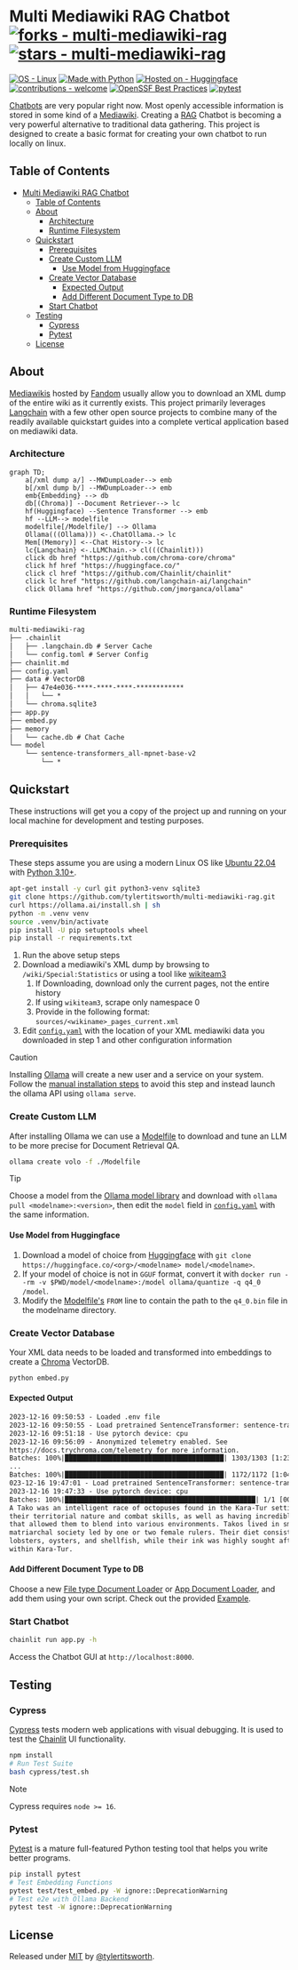 # Multi Mediawiki RAG Chatbot [![forks - multi-mediawiki-rag](https://img.shields.io/github/forks/tylertitsworth/multi-mediawiki-rag?style=social)](https://github.com/tylertitsworth/multi-mediawiki-rag) [![stars - multi-mediawiki-rag](https://img.shields.io/github/stars/tylertitsworth/multi-mediawiki-rag?style=social)](https://github.com/tylertitsworth/multi-mediawiki-rag)

[![OS - Linux](https://img.shields.io/badge/OS-Linux-blue?logo=linux&logoColor=white)](https://www.linux.org/ "Go to Linux homepage")
[![Made with Python](https://img.shields.io/badge/Python->=3.10-blue?logo=python&logoColor=white)](https://python.org "Go to Python homepage")
[![Hosted on - Huggingface](https://img.shields.io/static/v1?label=Hosted+on&message=Huggingface&color=FFD21E)](https://huggingface.co/spaces/TotalSundae/dungeons-and-dragons)
[![contributions - welcome](https://img.shields.io/badge/contributions-welcome-4ac41d)](https://github.com/tylertitsworth/multi-mediawiki-rag/blob/main/CONTRIBUTING.md)
[![OpenSSF Best Practices](https://www.bestpractices.dev/projects/8272/badge)](https://www.bestpractices.dev/projects/8272)
[![pytest](https://github.com/tylertitsworth/multi-mediawiki-rag/workflows/Unit%20Tests/badge.svg)](https://github.com/tylertitsworth/multi-mediawiki-rag/actions??branch=main?query=workflow:"Unit+Tests")

[Chatbots](https://www.forbes.com/advisor/business/software/what-is-a-chatbot/) are very popular right now. Most openly accessible information is stored in some kind of a [Mediawiki](https://en.wikipedia.org/wiki/MediaWiki). Creating a [RAG](https://research.ibm.com/blog/retrieval-augmented-generation-RAG) Chatbot is becoming a very powerful alternative to traditional data gathering. This project is designed to create a basic format for creating your own chatbot to run locally on linux.

## Table of Contents

- [Multi Mediawiki RAG Chatbot  ](#multi-mediawiki-rag-chatbot--)
  - [Table of Contents](#table-of-contents)
  - [About](#about)
    - [Architecture](#architecture)
    - [Runtime Filesystem](#runtime-filesystem)
  - [Quickstart](#quickstart)
    - [Prerequisites](#prerequisites)
    - [Create Custom LLM](#create-custom-llm)
      - [Use Model from Huggingface](#use-model-from-huggingface)
    - [Create Vector Database](#create-vector-database)
      - [Expected Output](#expected-output)
      - [Add Different Document Type to DB](#add-different-document-type-to-db)
    - [Start Chatbot](#start-chatbot)
  - [Testing](#testing)
    - [Cypress](#cypress)
    - [Pytest](#pytest)
  - [License](#license)

## About

[Mediawikis](https://en.wikipedia.org/wiki/MediaWiki) hosted by [Fandom](https://www.fandom.com/) usually allow you to download an XML dump of the entire wiki as it currently exists. This project primarily leverages [Langchain](https://github.com/langchain-ai/langchain) with a few other open source projects to combine many of the readily available quickstart guides into a complete vertical application based on mediawiki data.

### Architecture

```mermaid
graph TD;
    a[/xml dump a/] --MWDumpLoader--> emb
    b[/xml dump b/] --MWDumpLoader--> emb
    emb{Embedding} --> db
    db[(Chroma)] --Document Retriever--> lc
    hf(Huggingface) --Sentence Transformer --> emb
    hf --LLM--> modelfile
    modelfile[/Modelfile/] --> Ollama
    Ollama(((Ollama))) <-.ChatOllama.-> lc
    Mem[(Memory)] <--Chat History--> lc
    lc{Langchain} <-.LLMChain.-> cl(((Chainlit)))
    click db href "https://github.com/chroma-core/chroma"
    click hf href "https://huggingface.co/"
    click cl href "https://github.com/Chainlit/chainlit"
    click lc href "https://github.com/langchain-ai/langchain"
    click Ollama href "https://github.com/jmorganca/ollama"
```

### Runtime Filesystem

```txt
multi-mediawiki-rag
├── .chainlit
│   ├── .langchain.db # Server Cache
│   └── config.toml # Server Config
├── chainlit.md
├── config.yaml
├── data # VectorDB
│   ├── 47e4e036-****-****-****-************
│   │   └── *
│   └── chroma.sqlite3
├── app.py
├── embed.py
├── memory
│   └── cache.db # Chat Cache
└── model
    └── sentence-transformers_all-mpnet-base-v2
        └── *
```

## Quickstart

These instructions will get you a copy of the project up and running on your local machine for development and testing purposes.

### Prerequisites

These steps assume you are using a modern Linux OS like [Ubuntu 22.04](https://www.releases.ubuntu.com/jammy/) with [Python 3.10+](https://www.python.org/downloads/release/python-3100/).

```bash
apt-get install -y curl git python3-venv sqlite3
git clone https://github.com/tylertitsworth/multi-mediawiki-rag.git
curl https://ollama.ai/install.sh | sh
python -m .venv venv
source .venv/bin/activate
pip install -U pip setuptools wheel
pip install -r requirements.txt
```

1. Run the above setup steps
2. Download a mediawiki's XML dump by browsing to `/wiki/Special:Statistics` or using a tool like [wikiteam3](https://pypi.org/project/wikiteam3/)
    1. If Downloading, download only the current pages, not the entire history
    2. If using `wikiteam3`, scrape only namespace 0
    3. Provide in the following format: `sources/<wikiname>_pages_current.xml`
3. Edit [`config.yaml`](config.yaml) with the location of your XML mediawiki data you downloaded in step 1 and other configuration information

> [!CAUTION]
> Installing [Ollama](https://github.com/jmorganca/ollama) will create a new user and a service on your system. Follow the [manual installation steps](https://github.com/jmorganca/ollama/blob/main/docs/linux.md#manual-install) to avoid this step and instead launch the ollama API using `ollama serve`.

### Create Custom LLM

After installing Ollama we can use a [Modelfile](https://github.com/jmorganca/ollama/blob/main/docs/modelfile.md) to download and tune an LLM to be more precise for Document Retrieval QA.

```bash
ollama create volo -f ./Modelfile
```

> [!TIP]
> Choose a model from the [Ollama model library](https://ollama.ai/library) and download with `ollama pull <modelname>:<version>`, then edit the `model` field in [`config.yaml`](config.yaml) with the same information.

#### Use Model from Huggingface

1. Download a model of choice from [Huggingface](https://huggingface.co/spaces/HuggingFaceH4/open_llm_leaderboard) with `git clone https://huggingface.co/<org>/<modelname> model/<modelname>`.
2. If your model of choice is not in `GGUF` format, convert it with `docker run --rm -v $PWD/model/<modelname>:/model ollama/quantize -q q4_0 /model`.
3. Modify the [Modelfile's](Modelfile) `FROM` line to contain the path to the `q4_0.bin` file in the modelname directory.

### Create Vector Database

Your XML data needs to be loaded and transformed into embeddings to create a [Chroma](https://python.langchain.com/docs/integrations/vectorstores/chroma) VectorDB.

```bash
python embed.py
```

#### Expected Output

```txt
2023-12-16 09:50:53 - Loaded .env file
2023-12-16 09:50:55 - Load pretrained SentenceTransformer: sentence-transformers/all-mpnet-base-v2
2023-12-16 09:51:18 - Use pytorch device: cpu
2023-12-16 09:56:09 - Anonymized telemetry enabled. See
https://docs.trychroma.com/telemetry for more information.
Batches: 100%|████████████████████████████████████████| 1303/1303 [1:23:14<00:00,  3.83s/it]
...
Batches: 100%|████████████████████████████████████████| 1172/1172 [1:04:08<00:00,  3.28s/it]
023-12-16 19:47:01 - Load pretrained SentenceTransformer: sentence-transformers/all-mpnet-base-v2
2023-12-16 19:47:33 - Use pytorch device: cpu
Batches: 100%|████████████████████████████████████████████████| 1/1 [00:00<00:00, 40.41it/s]
A Tako was an intelligent race of octopuses found in the Kara-Tur setting. They were known for
their territorial nature and combat skills, as well as having incredible camouflaging abilities
that allowed them to blend into various environments. Takos lived in small tribes with a
matriarchal society led by one or two female rulers. Their diet consisted mainly of crabs,
lobsters, oysters, and shellfish, while their ink was highly sought after for use in calligraphy
within Kara-Tur.
```

#### Add Different Document Type to DB

Choose a new [File type Document Loader](https://python.langchain.com/docs/modules/data_connection/document_loaders/) or [App Document Loader](https://python.langchain.com/docs/integrations/document_loaders/), and add them using your own script. Check out the provided [Example](examples/add_more_docs.py).

### Start Chatbot

```bash
chainlit run app.py -h
```

Access the Chatbot GUI at `http://localhost:8000`.

## Testing

### Cypress

[Cypress](https://www.cypress.io/) tests modern web applications with visual debugging. It is used to test the [Chainlit](https://github.com/Chainlit/chainlit) UI functionality.

```bash
npm install
# Run Test Suite
bash cypress/test.sh
```

> [!NOTE]
> Cypress requires `node >= 16`.

### Pytest

[Pytest](https://docs.pytest.org/en/7.4.x/) is a mature full-featured Python testing tool that helps you write better programs.

```bash
pip install pytest
# Test Embedding Functions
pytest test/test_embed.py -W ignore::DeprecationWarning
# Test e2e with Ollama Backend
pytest test -W ignore::DeprecationWarning
```

## License

Released under [MIT](/LICENSE) by [@tylertitsworth](https://github.com/tylertitsworth).
